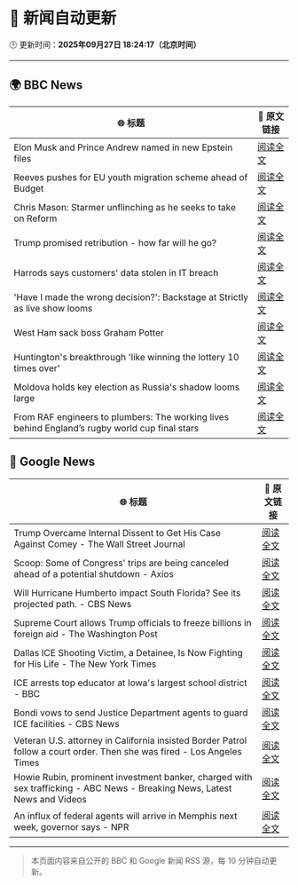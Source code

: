 # 🧠 新闻自动更新

🕒 更新时间：**2025年09月27日 18:24:17（北京时间）**

---

## 🌍 BBC News

| 🌐 标题 | 🔗 原文链接 |
|--------|-------------|
| Elon Musk and Prince Andrew named in new Epstein files | [阅读全文](https://www.bbc.com/news/articles/cwyl8j1we0lo?at_medium=RSS&at_campaign=rss) |
| Reeves pushes for EU youth migration scheme ahead of Budget | [阅读全文](https://www.bbc.com/news/articles/c179z10vy28o?at_medium=RSS&at_campaign=rss) |
| Chris Mason: Starmer unflinching as he seeks to take on Reform | [阅读全文](https://www.bbc.com/news/articles/cvg41lljnryo?at_medium=RSS&at_campaign=rss) |
| Trump promised retribution - how far will he go? | [阅读全文](https://www.bbc.com/news/articles/c0q74pxx871o?at_medium=RSS&at_campaign=rss) |
| Harrods says customers' data stolen in IT breach | [阅读全文](https://www.bbc.com/news/articles/c8d70d912e6o?at_medium=RSS&at_campaign=rss) |
| 'Have I made the wrong decision?': Backstage at Strictly as live show looms | [阅读全文](https://www.bbc.com/news/articles/c9dx0x68z46o?at_medium=RSS&at_campaign=rss) |
| West Ham sack boss Graham Potter | [阅读全文](https://www.bbc.com/sport/football/articles/cx2n8x5e2ezo?at_medium=RSS&at_campaign=rss) |
| Huntington's breakthrough 'like winning the lottery 10 times over' | [阅读全文](https://www.bbc.com/news/articles/c3vzek4dkyyo?at_medium=RSS&at_campaign=rss) |
| Moldova holds key election as Russia's shadow looms large | [阅读全文](https://www.bbc.com/news/articles/c179z9d4vl1o?at_medium=RSS&at_campaign=rss) |
| From RAF engineers to plumbers: The working lives behind England’s rugby world cup final stars | [阅读全文](https://www.bbc.com/sport/rugby-union/articles/cp8j407x6mko?at_medium=RSS&at_campaign=rss) |

## 📰 Google News

| 🌐 标题 | 🔗 原文链接 |
|--------|-------------|
| Trump Overcame Internal Dissent to Get His Case Against Comey - The Wall Street Journal | [阅读全文](https://news.google.com/rss/articles/CBMiqgFBVV95cUxNQ2pnS2tTZGJicE5icGh2OFBnLXExbEVKSVVnR1J2dm5xS3dyc01MbTFUUHRTNGNwaGJsMnE3Y3A3bWhELS1QenlBMGtTSWdfR25PVTVLSEF5NmN2OGdCYXJScEd6dEVsalp0cGtrQXowdUhuVkdxZWN3T0h6eTNzWkFGbnU4M1NLcFFiZmlYSU5DdGtWbFY4ZU9zSWFUZlJrR1VCemdnblNMUQ?oc=5) |
| Scoop: Some of Congress' trips are being canceled ahead of a potential shutdown - Axios | [阅读全文](https://news.google.com/rss/articles/CBMigwFBVV95cUxQdGJSY2txUGhBTldON2ZxbWkzel9KamVHbDZxUmc1aHh3WnJQQmlraThNci1SY0M1b24tSEZxaEt3cU5ON244al90RkpvTmJINWlDRWVOZ0wyRkpENUNOelJ2dU1hN212QzRoTmlEcGhCVGpqSTlUOUpmeHdhc0hTWUVMNA?oc=5) |
| Will Hurricane Humberto impact South Florida? See its projected path. - CBS News | [阅读全文](https://news.google.com/rss/articles/CBMioAFBVV95cUxNa0tBSWxEMWxSRFFfM2N3bjdmRlpodTlrZXJHWnVIWThGdXFNcHY0aHZTbkV2eFBfV2thTjN5NUpRWDExcjVLcEZWTWtyUmlJUkhIQTBBcVU3aUVaaFpfdUgzTzlRZm4xaXdlZFNrUjZnWFJIUTFqUnNUVzFXWDVFaGtsWF9aelNiMFJHaFFJR0NLZG5qNTJkMWdCTDZlU2h1?oc=5) |
| Supreme Court allows Trump officials to freeze billions in foreign aid - The Washington Post | [阅读全文](https://news.google.com/rss/articles/CBMioAFBVV95cUxNeTM4YWxnQXhlQi1Ga2dFS3ZnTzhqY2l5V3V5Ni1odjVBM0g2X2dxRTUwVVF5Rk5QdzlENF80R21tWU1uNjRqTHVjb1EybDQwQ3hDYjh4bERNS2ZWVmZzM21MZFhRN1U5cldJUE5OVXcyRk9HTGhSMnpHSExyX2dwN1dIR3JwdmZ6dy0ycWJiWkVYOTkyREFZOWpEeXFjTVgt?oc=5) |
| Dallas ICE Shooting Victim, a Detainee, Is Now Fighting for His Life - The New York Times | [阅读全文](https://news.google.com/rss/articles/CBMiekFVX3lxTE1EdU5zYUhpMDEtRldLVldTQ2x3bThweGt0eWV5LWZZZHotd1pQcGpFLTRaRkpHWjFNVFZLY2dudnQxNDJ6RkRYSzhSbVJPWFNjWE9rWG5SWVRCNkc0eHlLN0lhN0E0SFRVY0hkbHVWbjZleHVlUmFTdGtn?oc=5) |
| ICE arrests top educator at Iowa's largest school district - BBC | [阅读全文](https://news.google.com/rss/articles/CBMiWkFVX3lxTE9PVGVRQ2QzUURIQ1VjNGlxQ2FpQ0RCOEhaWS1vekwwZDZlUUZtNGVqWGM0NG5jOS1QU2N3MUw3U1VEaW1DNDQ0WVNpa3FnMGV0QmljTXpNZWZTUdIBX0FVX3lxTE1JUW9OdFRhWmxiekVNQ3NEeXR3cjNEZUVjQmIyS0VlQ0szTVVrVk9Udk1MclBGemdGb0daMHFsdDBJc1JSQTZ5eWY1UUgzQ0tuT3dHMkxwMjZiRU5rYm9F?oc=5) |
| Bondi vows to send Justice Department agents to guard ICE facilities - CBS News | [阅读全文](https://news.google.com/rss/articles/CBMigAFBVV95cUxQNVR2ekdpZDFVOUdwVVhPWnZ5RnY0enpDd09JQ2hJcGZxZGJmVG5kcDFna28wRS1fTHVBNW1HS0NxYXVQeDY0MW42MFFuR0dPaWlnaDljek92MTlMNmp5UUp1dGd4Yl9RaUZMT25FclNLcXFaLWJLLVd6a2wwbEtjWNIBhgFBVV95cUxQdDBuSG0wcVdOckk4ZTdEWnF1b1R5dnk5NEsyNENQSktWZHJmZll0S29rT1ZqUVZLSlBySVQ0T3FmQ010Vk5PTkpkaUstZjE2ZDJCZGRtal9qY2pEREJqZTZKTmg2WHJCTC14Mk1lU09vU1BCNDZtd2FuYXNBbmR5cHRTS3FxUQ?oc=5) |
| Veteran U.S. attorney in California insisted Border Patrol follow a court order. Then she was fired - Los Angeles Times | [阅读全文](https://news.google.com/rss/articles/CBMivAFBVV95cUxPOGNnSXVJamQ5TjJhNGVTWVZ2Yk0zdE5IYWE4VlI5cWVEazNURXR0Y1NUOG1RMllHNGVNbUpRSGt5UjNPNTdTNzhZS1lGRGtFazhzME9jbE5zcE5KRlc0bG1RczRXalEwNTRGZElqckVpTmxoTHlScnA3SWdWeGlwOGNPMFdTYXg5T21MWThFVjJucEhLZUk2bTMxaUtJS20zVUp6Q3BGS0lSM3BaTkJGbk1UOG9vYjdGR0ktag?oc=5) |
| Howie Rubin, prominent investment banker, charged with sex trafficking - ABC News - Breaking News, Latest News and Videos | [阅读全文](https://news.google.com/rss/articles/CBMirAFBVV95cUxNVUwzVW9mVnlVNWJidjVGeTJzMUN2T1Q0MVVVTW1USU9yazVFVTdkSmQzY2lDdUdNb21qbDFBMkVONHZmbDJ4bXhmYTl2NTVHcWJNeHZjRTlLSW9NbFVqeXFSUk5BTkpmbWpoanUzaV96aHA5QVJCb3hvUWtiblM0TExsMWdxdUx1dEcwOXVhdlRKQlB0XzZEamItVnBwRl9WSWJqZG8xX0lrRHZz0gGyAUFVX3lxTE04OXJyeVh3YnM1a2Nobmt6MGNHVXJxMV9hcGk5M2lIZEVOUlRPV2NGN1c2NHRnYTVyZzhjeWx5S1pYNlk4aHBCTDlPMVkycjExZ2VZeFJtMUZjNE5qZFdWZTZUVWREM0NDTXVNalVnZUlHb2hHLVJjanNWYVJoYTVMWUtpY0ZjNThucTdsbWsxSVhieWdsNmMzRHJUYTR4RC1RbkpyYS16Tnp6S0FrSF9qemc?oc=5) |
| An influx of federal agents will arrive in Memphis next week, governor says - NPR | [阅读全文](https://news.google.com/rss/articles/CBMijwFBVV95cUxQMnE5b3Z2MEs2NGkyc2ZKNjIwYUFsODBzSkh2RjVaeXZkczItQjFDVFdreHdxdkJiOUNfTkNvWkowRVRYbzRIX211UVowdVcxakR4bHB6b1UtVUtWdkE0TVp4MmY4SE1VeHFpS1lmdzJJQjItUHcxNG9EbzE4VFhVdlBqZ3N2T1h3LXNNalZPQQ?oc=5) |

---
> 本页面内容来自公开的 BBC 和 Google 新闻 RSS 源，每 10 分钟自动更新。